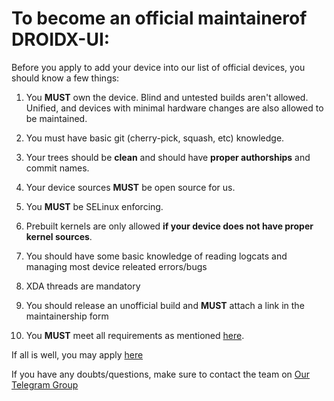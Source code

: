 # To become an official maintainerof DROIDX-UI:

Before you apply to add your device into our list of official devices, you should know a few things:

1. You **MUST** own the device. Blind and untested builds aren't allowed. Unified, and devices with minimal hardware changes are also allowed to be maintained.

2. You must have basic git (cherry-pick, squash, etc) knowledge.

3. Your trees should be **clean** and should have **proper authorships** and commit names.

4. Your device sources **MUST** be open source for us.

5. You **MUST** be SELinux enforcing.

6. Prebuilt kernels are only allowed **if your device does not have proper kernel sources**.

7. You should have some basic knowledge of reading logcats and managing most device releated errors/bugs

8. XDA threads are mandatory

9. You should release an unofficial build and **MUST** attach a link in the maintainership form

10. You **MUST** meet all requirements as mentioned [here](device_requirements.md).

If all is well, you may apply [here](https://github.com/DROIDX-UI/official/issues/new/choose)

If you have any doubts/questions, make sure to contact the team on [Our Telegram Group](https://t.me/DroidXUI_chats)
